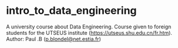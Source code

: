 # intro_to_data_engineering

A university course about Data Engineering. Course given to foreign students for the UTSEUS institute (https://utseus.shu.edu.cn/fr.htm). Author: Paul .B (p.blondel@net.estia.fr)
